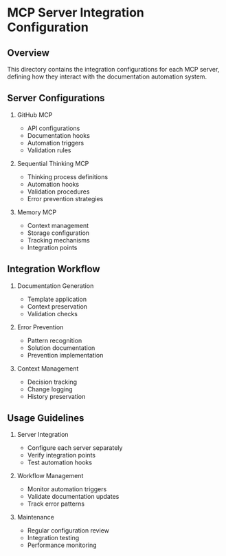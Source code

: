# MCP Server Integration Configuration

## Overview
This directory contains the integration configurations for each MCP server, defining how they interact with the documentation automation system.

## Server Configurations

1. GitHub MCP
   - API configurations
   - Documentation hooks
   - Automation triggers
   - Validation rules

2. Sequential Thinking MCP
   - Thinking process definitions
   - Automation hooks
   - Validation procedures
   - Error prevention strategies

3. Memory MCP
   - Context management
   - Storage configuration
   - Tracking mechanisms
   - Integration points

## Integration Workflow

1. Documentation Generation
   - Template application
   - Context preservation
   - Validation checks

2. Error Prevention
   - Pattern recognition
   - Solution documentation
   - Prevention implementation

3. Context Management
   - Decision tracking
   - Change logging
   - History preservation

## Usage Guidelines

1. Server Integration
   - Configure each server separately
   - Verify integration points
   - Test automation hooks

2. Workflow Management
   - Monitor automation triggers
   - Validate documentation updates
   - Track error patterns

3. Maintenance
   - Regular configuration review
   - Integration testing
   - Performance monitoring